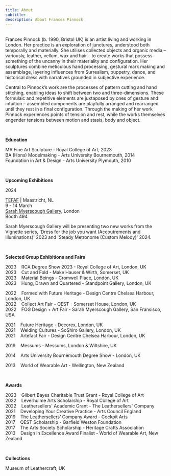 ```yaml
---
title: About
subtitle: 
description: About Frances Pinnock
---
```



<br /> 
Frances Pinnock (b. 1990, Bristol UK) is an artist living and working in London. Her practice is an exploration of junctures, understood both temporally and materially. She utilises collected objects and organic media – variously, leather, vellum, wax and hair – to create works that possess something of the uncanny in their materiality and configuration. Her sculptures combine meticulous hand processing, gestural mark making and assemblage, layering influences from Surrealism, puppetry, dance, and historical dress with narratives grounded in subjective experience. 

Central to Pinnock’s work are the processes of pattern cutting and hand stitching, enabling ideas to shift between two and three-dimensions. These formulaic and repetitive elements are juxtaposed by ones of gesture and intuition  –  assembled components are playfully arranged and rearranged until they rest in a final configuration. Through the making of her work Pinnock experiences points of tension and rest, while the works themselves engender tensions between motion and stasis, body and object.


<br />



**Education**  

MA Fine Art Sculpture - Royal College of Art, 2023  
BA (Hons) Modelmaking - Arts University Bournemouth, 2014  
Foundation in Art & Design - Arts University Plymouth, 2010 

<br />


**Upcoming Exhibitions**  

2024

[TEFAF](https://www.tefaf.com/fairs/tefaf-maastricht) |  Maastricht, NL  
9 - 14 March  
[Sarah Myerscough Gallery](https://www.sarahmyerscough.com/exhibitions/60-monolith-tefaf-maastricht-art-fair/), London  
Booth 494

Sarah Myerscough Gallery will be presenting two new works from the Vignette series, 
'Dress for the job you want (Accoutrements and Illuminations)' 2023 and 'Steady Metronome (Custom Melody)' 2024. 

<br /> 


**Selected Group Exhibitions and Fairs** 

2023&nbsp;&nbsp;&nbsp; RCA Degree Show 2023 - Royal College of Art, London, UK  
2023&nbsp;&nbsp;&nbsp; Cut and Fold - Make Hauser & Wirth, Somerset, UK  
2023&nbsp;&nbsp;&nbsp; Material Beings - Cromwell Place, London, UK  
2023&nbsp;&nbsp;&nbsp; Hung, Drawn and Quartered - Standpoint Gallery, London, UK  

2022&nbsp;&nbsp;&nbsp; Formed with Future Heritage - Design Centre Chelsea Harbour, London, UK  
2022&nbsp;&nbsp;&nbsp; Collect Art Fair - QEST - Somerset House, London, UK  
2022&nbsp;&nbsp;&nbsp; FOG Design + Art Fair - Sarah Myerscough Gallery, San Fransisco, USA  

2021&nbsp;&nbsp;&nbsp; Future Heritage - Decorex, London, UK  
2021&nbsp;&nbsp;&nbsp; Welding Cultures - SoShiro Gallery, London, UK  
2021&nbsp;&nbsp;&nbsp; Artefact Fair - Design Centre Chelsea Harbour, London, UK  

2019&nbsp;&nbsp;&nbsp; Messums - Messums, London & Wiltshire, UK  

2014&nbsp;&nbsp;&nbsp; Arts University Bournemouth Degree Show - London, UK  

2013&nbsp;&nbsp;&nbsp; World of Wearable Art - Wellington, New Zealand  

<br />  
  

**Awards** 

2023&nbsp;&nbsp;&nbsp; Gilbert Bayes Charitable Trust Grant - Royal College of Art  
2022&nbsp;&nbsp;&nbsp; Leverhulme Arts Scholarship - Royal College of Art   
2022&nbsp;&nbsp;&nbsp; Leathersellers' Academic Grant - The Leathersellers' Company   
2021&nbsp;&nbsp;&nbsp; Developing Your Creative Practice - Arts Council England  
2019&nbsp;&nbsp;&nbsp; The Leathersellers’ Company Award - Cockpit Arts  
2017&nbsp;&nbsp;&nbsp; QEST Scholarship - Garfield Weston Foundation  
2017&nbsp;&nbsp;&nbsp; The Arts Society Scholarship - Heritage Crafts Association  
2013&nbsp;&nbsp;&nbsp; Design in Excellence Award Finalist - World of Wearable Art, New Zealand  

<br />   


**Collections** 

Museum of Leathercraft, UK  

<br />  











